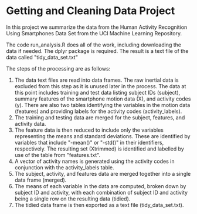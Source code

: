 # Getting and Cleaning Data Project

In this project we summarize the data from the Human Activity Recognition Using Smartphones Data Set from the UCI Machine Learning Repository.

The code run_analysis.R does all of the work, including downloading the data if needed. The dplyr package is required. The result is a text file of the data called "tidy_data_set.txt"

The steps of the processing are as follows:

1. The data text files are read into data frames. The raw inertial data is excluded from this step as it is unused later in the process. The data at this point includes training and test data listing subject IDs (subject), summary features of the smartphone motion data (X), and activity codes (y). There are also two tables identifying the variables in the motion data (features) and providing labels for the activity codes (activity_labels).
2. The training and testing data are merged for the subject, features, and activity data.
3. The feature data is then reduced to include only the variables representing the means and standard deviations. These are identified by variables that include "-mean()" or "-std()" in their identifiers, respectively. The resulting set (Xtrimmed) is identified and labelled by use of the table from "features.txt".
4. A vector of activity names is generated using the activity codes in conjunction with the activity_labels table.
5. The subject, activity, and features data are merged together into a single data frame (merged).
6. The means of each variable in the data are computed, broken down by subject ID and activity, with each combination of subject ID and activity being a single row on the resulting data (tidied).
7. The tidied data frame is then exported as a text file (tidy_data_set.txt).
